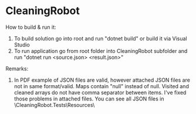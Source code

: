 # CleaningRobot

How to build & run it:
1) To build solution go into root and run "dotnet build" or build it via Visual Studio
2) To run application go from root folder into CleaningRobot subfolder and run "dotnet run <source.json> <result.json>"

Remarks:
1) In PDF example of JSON files are valid, however attached JSON files are not in same format/valid. Maps contain "null" instead of null. Visited and cleaned arrays do not have comma separator between items. I've fixed those problems in attached files. You can see all JSON files in \CleaningRobot.Tests\Resources\